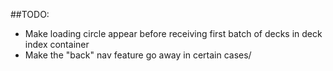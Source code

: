 ##TODO:

* Make loading circle appear before receiving first batch of decks in deck index container
* Make the "back" nav feature go away in certain cases/
